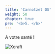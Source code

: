 ```yaml
---
title: 'Carnotzet OS'
weight: 50
chapter: true
pre: '<b>5. </b>'
---
```


A votre santé !

![Xcraft](/img/carnotzet.png)
